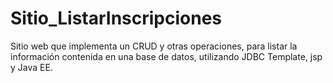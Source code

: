 # Sitio_ListarInscripciones
Sitio web que implementa un CRUD y otras operaciones, para listar la información contenida en una base de datos, utilizando JDBC Template, jsp y Java EE.

